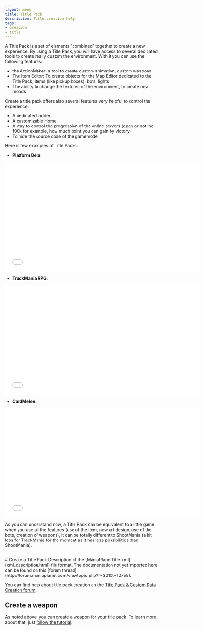 ```yaml
---
layout: menu
title: Title Pack
description: Title creation help
tags:
- creation
- title
---
```


A Title Pack is a set of elements "combined" together to create a new experience. By using a Title Pack, you will have access to several dedicated tools to create really custom the environment. With it you can use the following features:

* the ActionMaker: a tool to create custom animation, custom weapons
* The Item Editor: To create objects for the Map Editor dedicated to the Title Pack, items (like pickup boxes), bots, lights
* The ability to change the textures of the environment, to create new moods

Create a title pack offers also several features very helpful to control the experience:

* A dedicated ladder
* A customizable Home
* A way to control the progression of the online servers (open or not the 100k for example, how much point you can gain by victory)
* To hide the source code of the gamemode

Here is few examples of Title Packs:

* **Platform Beta**:
<iframe width="640" height="360" src="//www.youtube.com/embed/-O_xzuyfCr0" frameborder="0" allowfullscreen></iframe>

* **TrackMania RPG**:
<iframe width="640" height="360" src="//www.youtube.com/embed/MJCvqsYPOP8" frameborder="0" allowfullscreen></iframe>

* **CardMelee**:
<iframe width="640" height="360" src="//www.youtube.com/embed/RS7je0ehHck" frameborder="0" allowfullscreen></iframe>

As you can understand now, a Title Pack can be equivalent to a little game when you use all the features (use of the item, new art design, use of the bots, creation of weapons), it can be totally different to ShootMania (a bit less for TrackMania for the moment as it has less possibilities than ShootMania).

<br/>
# Create a Title Pack
Description of the [ManiaPlanetTitle.xml](xml_description.html) file format.
The documentation not yet imported here can be found on this [forum thread](http://forum.maniaplanet.com/viewtopic.php?f=321&t=12755).

You can find help about title pack creation on the [Title Pack & Custom Data Creation forum](http://forum.maniaplanet.com/viewforum.php?f=321).

## Create a weapon
As noted above, you can create a weapon for your title pack. To learn more about that, just [follow the tutorial](./actionmaker/create_weapon.html).
